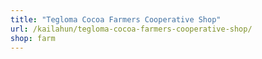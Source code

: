 ```yaml
---
title: "Tegloma Cocoa Farmers Cooperative Shop"
url: /kailahun/tegloma-cocoa-farmers-cooperative-shop/
shop: farm
---
```

